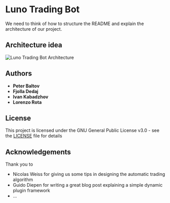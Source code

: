 # Luno Trading Bot

We need to think of how to structure the README and explain the architecture of our project.

## Architecture idea

![Luno Trading Bot Architecture](http://url-needed)

## Authors

* **Peter Baltov**
* **Fjolla Dedaj**
* **Ivan Kabadzhov**
* **Lorenzo Rota**

## License

This project is licensed under the GNU General Public License v3.0 - see the [LICENSE](LICENSE) file for details

## Acknowledgements

Thank you to
* Nicolas Weiss for giving us some tips in designing the automatic trading algorithm
* Guido Diepen for writing a great blog post explaining a simple dynamic plugin framework
* ...
